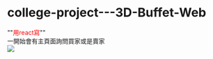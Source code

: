 # college-project---3D-Buffet-Web
""<font color=red>用react寫</font>""  
一開始會有主頁面詢問買家或是賣家  
<img src="../Users/29191/OneDrive/桌面/buffet1.png" />
